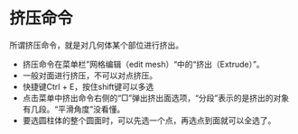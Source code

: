 # 挤压命令

所谓挤压命令，就是对几何体某个部位进行挤出。

* 挤压命令在菜单栏”网格编辑（edit mesh）“中的“挤出（Extrude）”。
* 一般对面进行挤压，不可以对点挤压。
* 快捷键Ctrl + E，按住shift键可以多选
* 点击菜单中挤出命令右侧的“□”弹出挤出面选项，“分段”表示的是挤出的对象有几段。“平滑角度”没看懂。
* 要选圆柱体的整个圆面时，可以先选一个点，再选点到面就可以全选了。

